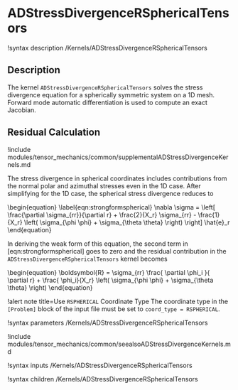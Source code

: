 # ADStressDivergenceRSphericalTensors

!syntax description /Kernels/ADStressDivergenceRSphericalTensors

## Description

The kernel `ADStressDivergenceRSphericalTensors` solves the stress divergence
equation for a spherically symmetric system on a 1D mesh. Forward mode automatic
differentiation is used to compute an exact Jacobian.

## Residual Calculation

!include modules/tensor_mechanics/common/supplementalADStressDivergenceKernels.md

The stress divergence in spherical coordinates includes contributions from the
normal polar and azimuthal stresses even in the 1D case.  After simplifying for
the 1D case, the spherical stress divergence reduces to

\begin{equation}
\label{eqn:strongformspherical}
\nabla \sigma  =  \left[ \frac{\partial \sigma_{rr}}{\partial r} + \frac{2}{X_r} \sigma_{rr} - \frac{1}{X_r} \left( \sigma_{\phi \phi} + \sigma_{\theta \theta} \right)  \right] \hat{e}_r
\end{equation}

In deriving the weak form of this equation, the second term in
[eqn:strongformspherical] goes to zero and the residual contribution in the
`ADStressDivergenceRSphericalTensors` kernel becomes

\begin{equation}
\boldsymbol{R} = \sigma_{rr} \frac{ \partial \phi_i }{ \partial r} + \frac{ \phi_i}{X_r} \left( \sigma_{\phi \phi} + \sigma_{\theta \theta} \right)
\end{equation}

!alert note title=Use `RSPHERICAL` Coordinate Type
The coordinate type in the `[Problem]` block of the input file must be set to
`coord_type = RSPHERICAL`.

!syntax parameters /Kernels/ADStressDivergenceRSphericalTensors

!include modules/tensor_mechanics/common/seealsoADStressDivergenceKernels.md

!syntax inputs /Kernels/ADStressDivergenceRSphericalTensors

!syntax children /Kernels/ADStressDivergenceRSphericalTensors
